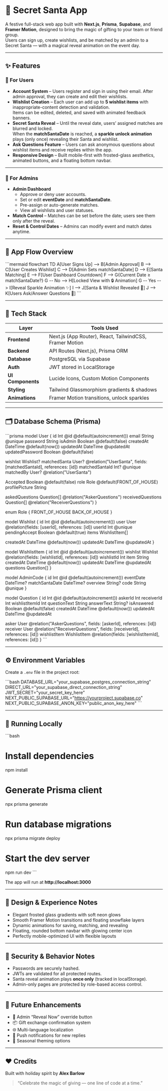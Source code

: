 # 🎄 Secret Santa App

A festive full-stack web app built with **Next.js**, **Prisma**, **Supabase**, and **Framer Motion**, designed to bring the magic of gifting to your team or friend group.  
Users can sign up, create wishlists, and be matched by an admin to a Secret Santa — with a magical reveal animation on the event day.

---

## ✨ Features

### 🎁 For Users
- **Account System** – Users register and sign in using their email. After admin approval, they can create and edit their wishlists.  
- **Wishlist Creation** – Each user can add up to **5 wishlist items** with inappropriate-content detection and validation.  
  Items can be edited, deleted, and saved with animated feedback banners.  
- **Secret Santa Reveal** – Until the reveal date, users’ assigned matches are blurred and locked.  
  When the **matchSantaDate** is reached, a **sparkle unlock animation** plays (only once) revealing their Santa and wishlist.  
- **Ask Questions Feature** – Users can ask anonymous questions about wishlist items and receive replies within the app.  
- **Responsive Design** – Built mobile-first with frosted-glass aesthetics, animated buttons, and a floating bottom navbar.

---

### 🎅 For Admins
- **Admin Dashboard**
  - Approve or deny user accounts.
  - Set or edit **eventDate** and **matchSantaDate**.
  - Pre-assign or auto-generate matches.
  - View all wishlists and user statuses.
- **Match Control** – Matches can be set before the date; users see them only after the reveal.
- **Reset & Control Dates** – Admins can modify event and match dates anytime.

---

## 🧠 App Flow Overview

\```mermaid
flowchart TD
    A[User Signs Up] --> B[Admin Approval]
    B --> C[User Creates Wishlist]
    C --> D[Admin Sets matchSantaDate]
    D --> E[Santa Matching]
    E --> F[User Dashboard Countdown]
    F --> G{Current Date ≥ matchSantaDate?}
    G -- No --> H[Locked View with 🔒 Animation]
    G -- Yes --> I[Reveal Sparkle Animation ✨]
    I --> J[Santa & Wishlist Revealed 🎁]
    J --> K[Users Ask/Answer Questions 💬]
\```

---

## 🧩 Tech Stack

| Layer | Tools Used |
|-------|-------------|
| **Frontend** | Next.js (App Router), React, TailwindCSS, Framer Motion |
| **Backend** | API Routes (Next.js), Prisma ORM |
| **Database** | PostgreSQL via Supabase |
| **Auth** | JWT stored in LocalStorage |
| **UI Components** | Lucide Icons, Custom Motion Components |
| **Styling** | Tailwind Glassmorphism gradients & shadows |
| **Animations** | Framer Motion transitions, unlock sparkles |

---

## 🗂 Database Schema (Prisma)

\```prisma
model User {
  id              Int      @id @default(autoincrement())
  email           String   @unique
  password        String
  isAdmin         Boolean  @default(false)
  createdAt       DateTime @default(now())
  updatedAt       DateTime @updatedAt
  updatedPassword Boolean  @default(false)

  wishlist        Wishlist?
  matchedSanta    User?    @relation("UserSanta", fields: [matchedSantaId], references: [id])
  matchedSantaId  Int?     @unique
  matchedBy       User?    @relation("UserSanta")

  Accepted        Boolean  @default(false)
  role            Role     @default(FRONT_OF_HOUSE)
  profilePicture  String

  askedQuestions   Question[] @relation("AskerQuestions")
  receivedQuestions Question[] @relation("ReceiverQuestions")
}

enum Role {
  FRONT_OF_HOUSE
  BACK_OF_HOUSE
}

model Wishlist {
  id            Int           @id @default(autoincrement())
  user          User          @relation(fields: [userId], references: [id])
  userId        Int           @unique
  pendingAccept Boolean       @default(true)
  items         WishlistItem[]

  createdAt     DateTime      @default(now())
  updatedAt     DateTime      @updatedAt
}

model WishlistItem {
  id         Int       @id @default(autoincrement())
  wishlist   Wishlist  @relation(fields: [wishlistId], references: [id])
  wishlistId Int
  item       String
  createdAt  DateTime  @default(now())
  updatedAt  DateTime  @updatedAt
  questions  Question[]
}

model AdminCode {
  id              Int       @id @default(autoincrement())
  eventDate       DateTime?
  matchSantaDate  DateTime?
  overview        String?
  code            String   @unique
}

model Question {
  id              Int      @id @default(autoincrement())
  askerId         Int
  receiverId      Int
  wishlistItemId  Int
  questionText    String
  answerText      String?
  isAnswered      Boolean  @default(false)
  createdAt       DateTime @default(now())
  updatedAt       DateTime @updatedAt

  asker        User         @relation("AskerQuestions", fields: [askerId], references: [id])
  receiver     User         @relation("ReceiverQuestions", fields: [receiverId], references: [id])
  wishlistItem WishlistItem @relation(fields: [wishlistItemId], references: [id])
}
\```

---

## ⚙️ Environment Variables

Create a `.env` file in the project root:

\```bash
DATABASE_URL="your_supabase_postgres_connection_string"
DIRECT_URL="your_supabase_direct_connection_string"
JWT_SECRET="your_secret_key_here"
NEXT_PUBLIC_SUPABASE_URL="https://yourproject.supabase.co"
NEXT_PUBLIC_SUPABASE_ANON_KEY="public_anon_key_here"
\```

---

## 🚀 Running Locally

\```bash
# Install dependencies
npm install

# Generate Prisma client
npx prisma generate

# Run database migrations
npx prisma migrate deploy

# Start the dev server
npm run dev
\```

The app will run at **http://localhost:3000**

---

## 🎨 Design & Experience Notes

- Elegant frosted glass gradients with soft neon glows  
- Smooth Framer Motion transitions and floating snowflake layers  
- Dynamic animations for saving, matching, and revealing  
- Floating, rounded bottom navbar with glowing center icon  
- Perfectly mobile-optimized UI with flexible layouts  

---

## 🔐 Security & Behavior Notes

- Passwords are securely hashed.  
- JWTs are validated for all protected routes.  
- Santa reveal animation plays **once only** (tracked in localStorage).  
- Admin-only pages are protected by role-based access control.  

---

## 🧭 Future Enhancements

- 🎅 Admin “Reveal Now” override button  
- 📦 Gift exchange confirmation system  
- 🌐 Multi-language localization  
- 📱 Push notifications for new replies  
- 🎨 Seasonal theming options  

---

## ❤️ Credits

Built with holiday spirit by **Alex Barlow**  
> “Celebrate the magic of giving — one line of code at a time.”
